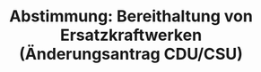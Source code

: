 ---
abstimmung:
  abstimmung: 7
  bundestagssitzung: 47
  datum: 7. Juli 2022
  legislaturperiode: 20
categories:
- Todo
data:
- title: Abstimmungsergebnis 20220707_7.pdf
  url: /res/2025-btw/abstimmungsergebnisse/20220707_7.pdf
- title: Abstimmungsergebnis 20220707_7_xls.xlsx
  url: /res/2025-btw/abstimmungsergebnisse/20220707_7_xls.xlsx
- title: Abstimmungsergebnis 20220707_7_xls.csv
  url: /res/2025-btw/abstimmungsergebnisse_csv/20220707_7_xls.csv
documents:
- local: /res/2025-btw/drucksachen/2002356.pdf
  summary: '### Gesetzesentwurf der Fraktionen SPD, BÜNDNIS 90/DIE GRÜNEN und FDP


    Dieser Gesetzesentwurf zielt auf die kurzfristige Bereitstellung zusätzlicher
    Stromerzeugungskapazitäten durch Kohle- und Öl-Kraftwerke, um den Gasverbrauch
    im Stromsektor zu reduzieren und die Versorgungssicherheit zu gewährleisten.  Die
    Maßnahmen sind befristet.


    **Kernpunkte und Ziele:**


    * Bereitstellung zusätzlicher Stromerzeugungskapazitäten

    * Reduktion des Gasverbrauchs im Stromsektor

    * Sicherung der Energieversorgung

    * Befristete Maßnahmen

    * Keine Beeinträchtigung der Klimaziele



    '
  title: Drucksache 20/2356
  url: https://dserver.bundestag.de/btd/20/023/2002356.pdf
- local: /res/2025-btw/drucksachen/2002594.pdf
  summary: '### Beschlussempfehlung des Ausschusses für Klimaschutz und Energie (25.
    Ausschuss) zum Gesetzentwurf der Fraktionen SPD, BÜNDNIS 90/DIE GRÜNEN und FDP


    Der Ausschuss empfiehlt die Annahme des Gesetzentwurfs mit Änderungen.  **Kernpunkte
    und Ziele:** Bereithaltung von Ersatzkraftwerken zur Reduzierung des Gasverbrauchs,
    Verordnungsermächtigung für den Betrieb von Anlagen zur Stromerzeugung, Flexibilisierung
    von Gaslieferverträgen, Anpassung bestehender Ermächtigungen zur Rohstoffvorhaltung.

    '
  title: Drucksache 20/2594
  url: https://dserver.bundestag.de/btd/20/025/2002594.pdf
- local: /res/2025-btw/drucksachen/2002664.pdf
  summary: '### Bericht des Ausschusses für Klimaschutz und Energie zu einem Gesetzentwurf
    der Fraktionen SPD, Bündnis 90/Die Grünen und FDP


    Der Bericht des Ausschusses für Klimaschutz und Energie befasst sich mit einem
    Gesetzentwurf zur Bereithaltung von Ersatzkraftwerken, um den Gasverbrauch im
    Stromsektor im Falle einer drohenden Gasmangellage zu reduzieren.  Die Änderungen
    betreffen das Energiewirtschaftsgesetz und weitere energiewirtschaftliche Vorschriften.


    **Kernpunkte und Ziele:**


    * Bereithaltung von Ersatzkraftwerken

    * Reduzierung des Gasverbrauchs im Stromsektor

    * Änderungen des Energiewirtschaftsgesetzes

    * Anpassung energiewirtschaftlicher Vorschriften

    * Flexibilisierung von Gaslieferverträgen'
  title: Drucksache 20/2664
  url: https://dserver.bundestag.de/btd/20/026/2002664.pdf
- local: /res/2025-btw/drucksachen/2002620.pdf
  summary: '### Änderungsantrag der Fraktion der CDU/CSU


    Der Antrag der CDU/CSU Fraktion schlägt Änderungen am Gesetzentwurf zur Bereithaltung
    von Ersatzkraftwerken vor, um den Gasverbrauch im Stromsektor im Falle einer drohenden
    Gasmangellage zu reduzieren.  Die vorgeschlagenen Änderungen betreffen hauptsächlich
    die Verlängerung der Laufzeiten bestimmter Kraftwerke und die Erhöhung der erzeugten
    Elektrizitätsmenge.


    **Kernpunkte und Ziele:**


    * Erweiterung der Möglichkeiten zur Bereitstellung von Ersatzkraftwerken.

    * Verlängerung der Laufzeiten von Kernkraftwerken.

    * Erhöhung der erzeugten Elektrizitätsmenge aus bestehenden Kraftwerken.

    * Vermeidung von Gasmangellagen.

    '
  title: Drucksache 20/2620
  url: https://dserver.bundestag.de/btd/20/026/2002620.pdf
ergebnis:
  AfD:
    enthaltung: 0
    gesamt: 80
    ja: 66
    nein: 0
    nichtabgegeben: 14
    ungueltig: 0
  Bündnis 90/Die Grünen:
    enthaltung: 0
    gesamt: 118
    ja: 0
    nein: 112
    nichtabgegeben: 6
    ungueltig: 0
  CDU/CSU:
    enthaltung: 0
    gesamt: 196
    ja: 181
    nein: 0
    nichtabgegeben: 15
    ungueltig: 0
  Die Linke:
    enthaltung: 0
    gesamt: 39
    ja: 0
    nein: 23
    nichtabgegeben: 16
    ungueltig: 0
  FDP:
    enthaltung: 5
    gesamt: 92
    ja: 0
    nein: 74
    nichtabgegeben: 13
    ungueltig: 0
  Fraktionslos:
    enthaltung: 0
    gesamt: 4
    ja: 2
    nein: 1
    nichtabgegeben: 1
    ungueltig: 0
  SPD:
    enthaltung: 0
    gesamt: 205
    ja: 0
    nein: 183
    nichtabgegeben: 22
    ungueltig: 0
layout: abstimmung
links:
- title: Link zu bundestag.de
  url: https://www.bundestag.de/parlament/plenum/abstimmung/abstimmung?id=791
preview: 'Deutscher Bundestag


  47. Sitzung des Deutschen Bundestages

  am Donnerstag, 7. Juli 2022


  Endgültiges Ergebnis der Namentlichen Abstimmung Nr. 7


  Änderungsantrag der Fraktion der CDU/CSU

  zu der zweiten Beratung des Gesetzentwurfs der Fraktionen SPD, BÜNDNIS 90/DIE

  GRÜNEN und FDP

  Entwurf eines Gesetzes zur Bereithaltung von Ersatzkraftwerken zur Reduzierung des

  Gasverbrauchs im Stromsektor im Fall einer drohenden Gasmangellage durch Änderungen

  des Energiewirtschaftsgesetzes und weiterer energiewirtschaft-licher Vorschriften

  Drs. 20/2356, 20/2594, 20/2664 und 20/2620'
tags:
- Todo
title: 'Abstimmung: Bereithaltung von Ersatzkraftwerken (Änderungsantrag CDU/CSU)'
---